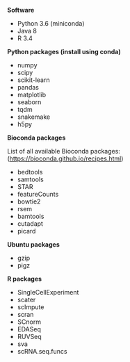 **Software**

* Python 3.6 (miniconda)
* Java 8
* R 3.4

**Python packages (install using conda)**
* numpy
* scipy
* scikit-learn
* pandas
* matplotlib
* seaborn
* tqdm
* snakemake
* h5py

**Bioconda packages**

List of all available Bioconda packages: (https://bioconda.github.io/recipes.html)

* bedtools
* samtools
* STAR
* featureCounts
* bowtie2
* rsem
* bamtools
* cutadapt
* picard

**Ubuntu packages**
* gzip
* pigz

**R packages**
* SingleCellExperiment
* scater
* scImpute
* scran
* SCnorm
* EDASeq
* RUVSeq
* sva
* scRNA.seq.funcs
